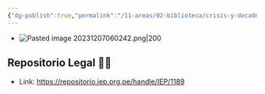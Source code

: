 ```yaml
---
{"dg-publish":true,"permalink":"/11-areas/02-biblioteca/crisis-y-decadencia/","noteIcon":""}
---
```


- ![Pasted image 20231207060242.png|200](/img/user/02%20Image/Pasted%20image%2020231207060242.png)
## Repositorio Legal 🤸‍♂️
- Link: https://repositorio.iep.org.pe/handle/IEP/1189
